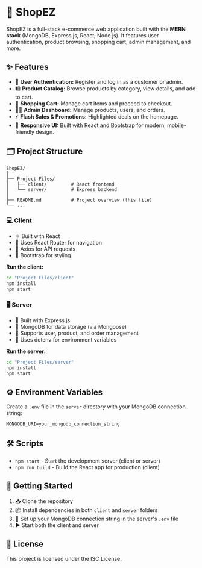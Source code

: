 
# 🛒 ShopEZ

ShopEZ is a full-stack e-commerce web application built with the **MERN stack** (MongoDB, Express.js, React, Node.js). It features user authentication, product browsing, shopping cart, admin management, and more.


## ✨ Features

- 🔐 **User Authentication:** Register and log in as a customer or admin.
- 🛍️ **Product Catalog:** Browse products by category, view details, and add to cart.
- 🛒 **Shopping Cart:** Manage cart items and proceed to checkout.
- 🧑‍💼 **Admin Dashboard:** Manage products, users, and orders.
- ⚡ **Flash Sales & Promotions:** Highlighted deals on the homepage.
- 📱 **Responsive UI:** Built with React and Bootstrap for modern, mobile-friendly design.


## 🗂️ Project Structure

```
ShopEZ/
│
├── Project Files/
│   ├── client/         # React frontend
│   └── server/         # Express backend
│
├── README.md           # Project overview (this file)
└── ...
```


### 💻 Client

- ⚛️ Built with React
- 🧭 Uses React Router for navigation
- 🔗 Axios for API requests
- 🎨 Bootstrap for styling

**Run the client:**
```sh
cd "Project Files/client"
npm install
npm start
```

### 🖥️ Server

- 🚀 Built with Express.js
- 🍃 MongoDB for data storage (via Mongoose)
- 👥 Supports user, product, and order management
- 🔑 Uses dotenv for environment variables

**Run the server:**
```sh
cd "Project Files/server"
npm install
npm start
```


## ⚙️ Environment Variables

Create a `.env` file in the `server` directory with your MongoDB connection string:
```
MONGODB_URI=your_mongodb_connection_string
```


## 🛠️ Scripts

- `npm start` - Start the development server (client or server)
- `npm run build` - Build the React app for production (client)


## 🚀 Getting Started

1. 📥 Clone the repository
2. 📦 Install dependencies in both `client` and `server` folders
3. 📝 Set up your MongoDB connection string in the server's `.env` file
4. ▶️ Start both the client and server


## 📄 License

This project is licensed under the ISC License.